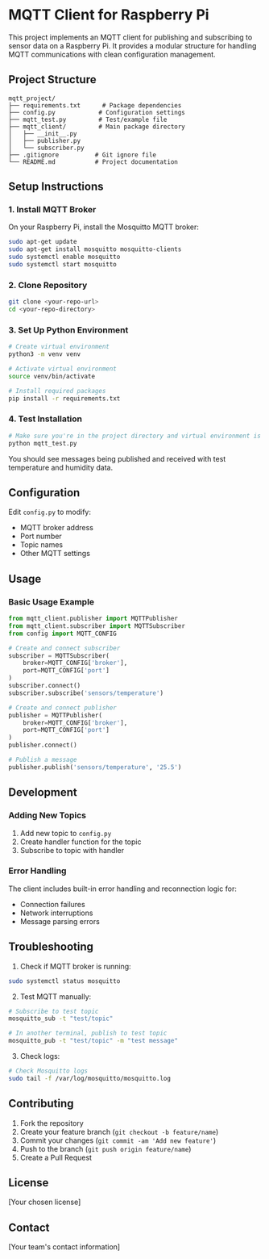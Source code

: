 # MQTT Client for Raspberry Pi

This project implements an MQTT client for publishing and subscribing to sensor data on a Raspberry Pi. It provides a modular structure for handling MQTT communications with clean configuration management.

## Project Structure

```
mqtt_project/
├── requirements.txt      # Package dependencies
├── config.py            # Configuration settings
├── mqtt_test.py         # Test/example file
├── mqtt_client/         # Main package directory
│   ├── __init__.py     
│   ├── publisher.py    
│   └── subscriber.py   
├── .gitignore          # Git ignore file
└── README.md           # Project documentation
```

## Setup Instructions

### 1. Install MQTT Broker
On your Raspberry Pi, install the Mosquitto MQTT broker:
```bash
sudo apt-get update
sudo apt-get install mosquitto mosquitto-clients
sudo systemctl enable mosquitto
sudo systemctl start mosquitto
```

### 2. Clone Repository
```bash
git clone <your-repo-url>
cd <your-repo-directory>
```

### 3. Set Up Python Environment
```bash
# Create virtual environment
python3 -m venv venv

# Activate virtual environment
source venv/bin/activate

# Install required packages
pip install -r requirements.txt
```

### 4. Test Installation
```bash
# Make sure you're in the project directory and virtual environment is activated
python mqtt_test.py
```
You should see messages being published and received with test temperature and humidity data.

## Configuration

Edit `config.py` to modify:
- MQTT broker address
- Port number
- Topic names
- Other MQTT settings

## Usage

### Basic Usage Example
```python
from mqtt_client.publisher import MQTTPublisher
from mqtt_client.subscriber import MQTTSubscriber
from config import MQTT_CONFIG

# Create and connect subscriber
subscriber = MQTTSubscriber(
    broker=MQTT_CONFIG['broker'],
    port=MQTT_CONFIG['port']
)
subscriber.connect()
subscriber.subscribe('sensors/temperature')

# Create and connect publisher
publisher = MQTTPublisher(
    broker=MQTT_CONFIG['broker'],
    port=MQTT_CONFIG['port']
)
publisher.connect()

# Publish a message
publisher.publish('sensors/temperature', '25.5')
```

## Development

### Adding New Topics
1. Add new topic to `config.py`
2. Create handler function for the topic
3. Subscribe to topic with handler

### Error Handling
The client includes built-in error handling and reconnection logic for:
- Connection failures
- Network interruptions
- Message parsing errors

## Troubleshooting

1. Check if MQTT broker is running:
```bash
sudo systemctl status mosquitto
```

2. Test MQTT manually:
```bash
# Subscribe to test topic
mosquitto_sub -t "test/topic"

# In another terminal, publish to test topic
mosquitto_pub -t "test/topic" -m "test message"
```

3. Check logs:
```bash
# Check Mosquitto logs
sudo tail -f /var/log/mosquitto/mosquitto.log
```

## Contributing

1. Fork the repository
2. Create your feature branch (`git checkout -b feature/name`)
3. Commit your changes (`git commit -am 'Add new feature'`)
4. Push to the branch (`git push origin feature/name`)
5. Create a Pull Request

## License

[Your chosen license]

## Contact

[Your team's contact information]
